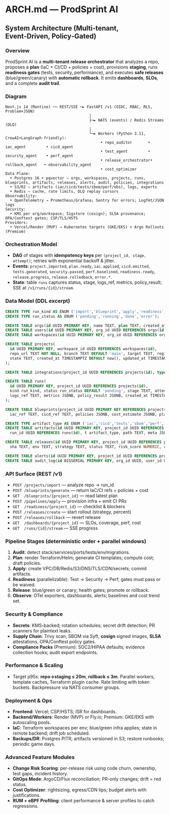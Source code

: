 
# ARCH.md — ProdSprint AI
## System Architecture (Multi‑tenant, Event‑Driven, Policy‑Gated)

### Overview
ProdSprint AI is a **multi‑tenant release orchestrator** that analyzes a repo, proposes a **plan** (IaC + CI/CD + policies + cost), provisions **staging**, runs **readiness gates** (tests, security, performance), and executes **safe releases** (blue/green/canary) with **automatic rollback**. It emits **dashboards**, **SLOs**, and a complete **audit trail**.

### Diagram
```
Next.js 14 (Mantine) ── REST/SSE ─► FastAPI /v1 (OIDC, RBAC, RLS, Problem+JSON)
                                     │
                                     ├─► NATS (events) / Redis Streams (DLQ)
                                     │
                                     └─► Workers (Python 3.11, CrewAI+LangGraph-friendly):
                                          • repo_auditor       • iac_agent         • cicd_agent
                                          • test_agent         • security_agent    • perf_agent
                                          • release_orchestrator• rollback_agent   • observability_agent
                                          • cost_optimizer
Data Plane:
  • Postgres 16 + pgvector — orgs, workspaces, projects, runs, blueprints, artifacts, releases, alerts, audit, policies, integrations
  • S3/R2 — artifacts (iac/cicd/tests/sbom/perf/obs), logs, exports
  • Redis — cache, rate limits, DLQ replay cursors
Observability:
  • OpenTelemetry → Prometheus/Grafana; Sentry for errors; Logfmt/JSON logs
Security:
  • KMS per org/workspace; Sigstore (cosign); SLSA provenance; OPA/Conftest gates; CSP/TLS/HSTS
Providers:
  • Vercel/Render (MVP) → Kubernetes targets (GKE/EKS) + Argo Rollouts (Premium)
```

### Orchestration Model
- **DAG** of stages with **idempotency keys** per `(project_id, stage, attempt)`; retries with exponential backoff & jitter.
- **Events**: `project.imported`, `plan.ready`, `iac.applied`, `cicd.emitted`, `tests.generated`, `security.passed`, `perf.baselined`, `readiness.ready`, `release.progress`, `release.rolledback`, `error.*`.
- **State**: table `runs` captures status, stage, logs_ref, metrics, policy_result; SSE at `/v1/runs/{id}/stream`.

### Data Model (DDL excerpt)
```sql
CREATE TYPE run_kind AS ENUM ('import','blueprint','apply','readiness','release','rollback');
CREATE TYPE run_status AS ENUM ('pending','running','done','error');

CREATE TABLE orgs(id UUID PRIMARY KEY, name TEXT, plan TEXT, created_at TIMESTAMPTZ DEFAULT now());
CREATE TABLE users(id UUID PRIMARY KEY, org_id UUID REFERENCES orgs(id), email CITEXT UNIQUE, name TEXT, role TEXT, tz TEXT, created_at TIMESTAMPTZ DEFAULT now());
CREATE TABLE workspaces(id UUID PRIMARY KEY, org_id UUID REFERENCES orgs(id), name TEXT, created_by UUID REFERENCES users(id), created_at TIMESTAMPTZ DEFAULT now());

CREATE TABLE projects(
  id UUID PRIMARY KEY, workspace_id UUID REFERENCES workspaces(id),
  repo_url TEXT NOT NULL, branch TEXT DEFAULT 'main', target TEXT, region TEXT,
  state TEXT, created_at TIMESTAMPTZ DEFAULT now(), updated_at TIMESTAMPTZ DEFAULT now()
);

CREATE TABLE integrations(project_id UUID REFERENCES projects(id), type TEXT, creds_ref TEXT, scopes TEXT[], PRIMARY KEY(project_id, type));

CREATE TABLE runs(
  id UUID PRIMARY KEY, project_id UUID REFERENCES projects(id),
  kind run_kind, status run_status DEFAULT 'pending', stage TEXT, attempt INT DEFAULT 0,
  logs_ref TEXT, metrics JSONB, policy_result JSONB, created_at TIMESTAMPTZ DEFAULT now(), updated_at TIMESTAMPTZ DEFAULT now()
);

CREATE TABLE blueprints(project_id UUID PRIMARY KEY REFERENCES projects(id),
  iac_ref TEXT, cicd_ref TEXT, policies JSONB, cost_estimate JSONB, plan_diff JSONB);

CREATE TYPE artifact_type AS ENUM ('iac','cicd','tests','sbom','perf','observability','release','runbook');
CREATE TABLE artifacts(id UUID PRIMARY KEY, project_id UUID REFERENCES projects(id),
  run_id UUID REFERENCES runs(id), t artifact_type, path TEXT, meta JSONB, created_at TIMESTAMPTZ DEFAULT now());

CREATE TABLE releases(id UUID PRIMARY KEY, project_id UUID REFERENCES projects(id),
  sha TEXT, env TEXT, strategy TEXT, status TEXT, risk_score NUMERIC, created_at TIMESTAMPTZ DEFAULT now(), updated_at TIMESTAMPTZ DEFAULT now());

CREATE TABLE alerts(id UUID PRIMARY KEY, project_id UUID REFERENCES projects(id), type TEXT, severity TEXT, action TEXT, meta JSONB, created_at TIMESTAMPTZ DEFAULT now());
CREATE TABLE audit_log(id BIGSERIAL PRIMARY KEY, org_id UUID, user_id UUID, action TEXT, target TEXT, meta JSONB, created_at TIMESTAMPTZ DEFAULT now());
```

### API Surface (REST /v1)
- `POST /projects/import` — analyze repo → run_id
- `POST /blueprints/generate` — return IaC/CI refs + policies + cost
- `GET  /blueprints/{project_id}` — read latest plan
- `POST /pipelines/apply` — provision infra + emit CI PRs
- `GET  /readiness/{project_id}` — checklist & blockers
- `POST /releases/create` — start rollout (strategy, percent)
- `POST /releases/rollback` — revert release
- `GET  /dashboards/{project_id}` — SLOs, coverage, perf, cost
- `GET  /runs/{id}/stream` — SSE progress

### Pipeline Stages (deterministic order + parallel windows)
1. **Audit**: detect stack/services/ports/tests/env/migrations.
2. **Plan**: render Terraform/Helm; generate CI templates; compute cost; draft policies.
3. **Apply**: create VPC/DB/Redis/S3/DNS/TLS/CDN/secrets; commit artifacts.
4. **Readiness** (parallelizable): Test → Security → Perf; gates must pass or be waived.
5. **Release**: blue/green or canary; health gates; promote or rollback.
6. **Observe**: OTel exporters, dashboards, alerts; baselines and cost trend set.

### Security & Compliance
- **Secrets**: KMS-backed; rotation schedules; secret drift detection; PR scanners for plaintext leaks.
- **Supply Chain**: Trivy scan, SBOM via Syft, **cosign** signed images, **SLSA** attestations, OPA/Conftest policy gates.
- **Compliance Packs** (Premium): SOC2/HIPAA defaults; evidence collection hooks; audit export endpoints.

### Performance & Scaling
- Target p95s: **repo→staging ≤ 20m**, **rollback ≤ 3m**. Parallel workers, template caches, Terraform plugin cache. Rate limiting with token buckets. Backpressure via NATS consumer groups.

### Deployment & Ops
- **Frontend**: Vercel; CSP/HSTS; ISR for dashboards.
- **Backend/Workers**: Render (MVP) or Fly.io; Premium: GKE/EKS with autoscaling pools.
- **IaC**: Terraform workspaces per env; blue/green infra applies; state in remote backend; drift job scheduled.
- **Backups/DR**: Postgres PITR; artifacts versioned in S3; restore runbooks; periodic game days.

### Advanced Feature Modules
- **Change Risk Scoring**: per-release risk using code churn, ownership, test gaps, incident history.
- **GitOps Mode**: ArgoCD/Flux reconciliation; PR-only changes; drift = red status.
- **Cost Optimizer**: rightsizing, egress/CDN tips; budget alerts with justifications.
- **RUM + eBPF Profiling**: client performance & server profiles to catch regressions.
